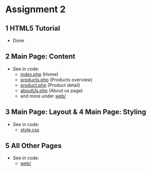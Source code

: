 # Assignment 2
## 1 HTML5 Tutorial
- Done

## 2 Main  Page: Content
- See in code:
    - [index.php](src/index.php) (Home)
    - [products.php](src/products.php) (Products overview)
    - [product.php](src/product.php) (Product detail)
    - [aboutUs.php](src/aboutUs.php) (About us page)
    - and more under [web/](src/)
    
## 3 Main Page: Layout & 4 Main Page: Styling
- See in code:
    - [style.css](src/style/style.css)
    
## 5 All Other Pages
- See in code:
    - [web/](src/)
